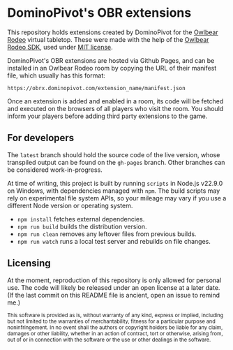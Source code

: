 # DominoPivot's OBR extensions

This repository holds extensions created by DominoPivot for the [Owlbear Rodeo](https://www.owlbear.rodeo/) virtual tabletop. These were made with the help of the [Owlbear Rodeo SDK](https://github.com/owlbear-rodeo/sdk), used under [MIT license](https://raw.githubusercontent.com/owlbear-rodeo/sdk/main/LICENSE).

DominoPivot's OBR extensions are hosted via Github Pages, and can be installed in an Owlbear Rodeo room by copying the URL of their manifest file, which usually has this format:

`https://obrx.dominopivot.com/extension_name/manifest.json`

Once an extension is added and enabled in a room, its code will be fetched and executed on the browsers of all players who visit the room. You should inform your players before adding third party extensions to the game.

## For developers

The `latest` branch should hold the source code of the live version, whose transpiled output can be found on the `gh-pages` branch. Other branches can be considered work-in-progress.

At time of writing, this project is built by running `scripts` in Node.js v22.9.0 on Windows, with dependencies managed with `npm`. The build scripts may rely on experimental file system APIs, so your mileage may vary if you use a different Node version or operating system.

-   `npm install` fetches external dependencies.
-   `npm run build` builds the distribution version.
-   `npm run clean` removes any leftover files from previous builds.
-   `npm run watch` runs a local test server and rebuilds on file changes.

## Licensing

At the moment, reproduction of this repository is only allowed for personal use. The code will likely be released under an open license at a later date. (If the last commit on this README file is ancient, open an issue to remind me.)

<small>

This software is provided as is, without warranty of any kind, express or implied, including but not limited to the warranties of merchantability, fitness for a particular purpose and noninfringement. In no event shall the authors or copyright holders be liable for any claim, damages or other liability, whether in an action of contract, tort or otherwise, arising from, out of or in connection with the software or the use or other dealings in the software.

</small>

